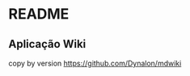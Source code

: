 README
======

Aplicação Wiki
------------------

copy by version https://github.com/Dynalon/mdwiki
